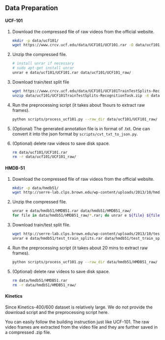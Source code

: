 ## Data Preparation

#### UCF-101

1. Download the compressed file of raw videos from the official website. 

   ```bash
   mkdir -p data/ucf101/
   wget https://www.crcv.ucf.edu/data/UCF101/UCF101.rar -O data/ucf101/UCF101.rar --no-check-certificate 
   ```

2. Unzip the compressed file.

   ```bash
   # install unrar if necessary 
   # sudo apt-get install unrar
   unrar e data/ucf101/UCF101.rar data/ucf101/UCF101_raw/
   ```

3. Download train/test split file

   ```bash
   wget https://www.crcv.ucf.edu/data/UCF101/UCF101TrainTestSplits-RecognitionTask.zip -O data/ucf101/UCF101TrainTestSplits-RecognitionTask.zip --no-check-certificate
   unzip data/ucf101/UCF101TrainTestSplits-RecognitionTask.zip -d data/ucf101/.
   ```

4. Run the preprocessing script (it takes about 1hours to extract raw frames).

   ```bash
   python scripts/process_ucf101.py --raw_dir data/ucf101/UCF101_raw/ --ann_dir data/ucf101/ucfTrainTestlist/ --out_dir data/ucf101/
   ```

5. (Optional) The generated annotation file is in format of .txt. One can convert it into the json format by `scripts/cvt_txt_to_json.py`.

6. (Optional) delete raw videos to save disk space.

   ```bash
   rm data/ucf101/UCF101.rar
   rm -r data/ucf101/UCF101_raw/
   ```

   

#### HMDB-51

1. Download the compressed file of raw videos from the official website.

   ```bash
   mkdir -p data/hmdb51/
   wget http://serre-lab.clps.brown.edu/wp-content/uploads/2013/10/hmdb51_org.rar -O data/hmdb51/HMDB51.rar --no-check-certificate 
   ```

2. Unzip the compressed file.

   ```bash
   unrar e data/hmdb51/HMDB51.rar data/hmdb51/HMDB51_raw/
   for file in data/hmdb51/HMDB51_raw/*.rar; do unrar e ${file} ${file%".rar"}/; done
   ```

3. Download train/test split file.

   ```bash
   wget http://serre-lab.clps.brown.edu/wp-content/uploads/2013/10/test_train_splits.rar -O data/hmdb51/test_train_splits.rar --no-check-certificate
   unrar e data/hmdb51/test_train_splits.rar data/hmdb51/test_train_splits/
   ```

4. Run the preprocessing script (it takes about 20 mins to extract raw frames).

   ```bash
   python scripts/process_ucf101.py --raw_dir data/hmdb51/HMDB51_raw/ --ann_dir data/hmdb51/test_train_splits/ --out_dir data/hmdb51/
   ```

5. (Optional) delete raw videos to save disk space.

   ```bash
   rm data/hmdb51/HMDB51.rar
   rm -r data/hmdb51/HMDB51_raw/
   ```



#### Kinetics

Since Kinetics-400/600 dataset is relatively large. We do not provide the download script and the preprocessing script here.

You can easily follow the building instruction just like UCF-101. The raw video frames are extracted from the video file and they are further saved in a compressed .zip file.

